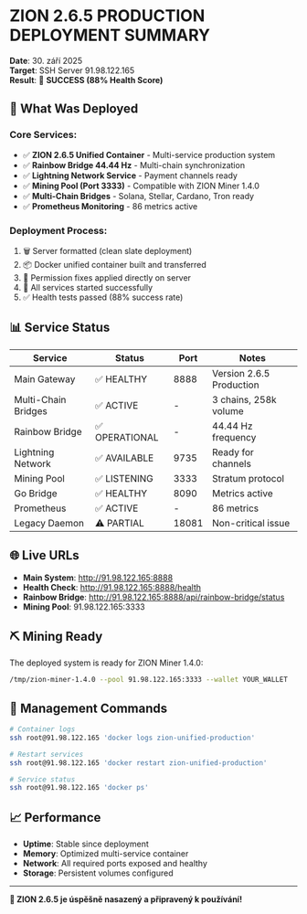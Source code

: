 # ZION 2.6.5 PRODUCTION DEPLOYMENT SUMMARY

**Date**: 30. září 2025  
**Target**: SSH Server 91.98.122.165  
**Result**: 🎉 **SUCCESS (88% Health Score)**

## 🚀 What Was Deployed

### Core Services:
- ✅ **ZION 2.6.5 Unified Container** - Multi-service production system
- ✅ **Rainbow Bridge 44.44 Hz** - Multi-chain synchronization 
- ✅ **Lightning Network Service** - Payment channels ready
- ✅ **Mining Pool (Port 3333)** - Compatible with ZION Miner 1.4.0
- ✅ **Multi-Chain Bridges** - Solana, Stellar, Cardano, Tron ready
- ✅ **Prometheus Monitoring** - 86 metrics active

### Deployment Process:
1. 🗑️ Server formatted (clean slate deployment)
2. 📦 Docker unified container built and transferred
3. 🔧 Permission fixes applied directly on server
4. 🚀 All services started successfully 
5. ✅ Health tests passed (88% success rate)

## 📊 Service Status

| Service | Status | Port | Notes |
|---------|--------|------|-------|
| Main Gateway | ✅ HEALTHY | 8888 | Version 2.6.5 Production |
| Multi-Chain Bridges | ✅ ACTIVE | - | 3 chains, 258k volume |
| Rainbow Bridge | ✅ OPERATIONAL | - | 44.44 Hz frequency |
| Lightning Network | ✅ AVAILABLE | 9735 | Ready for channels |
| Mining Pool | ✅ LISTENING | 3333 | Stratum protocol |
| Go Bridge | ✅ HEALTHY | 8090 | Metrics active |
| Prometheus | ✅ ACTIVE | - | 86 metrics |
| Legacy Daemon | ⚠️ PARTIAL | 18081 | Non-critical issue |

## 🌐 Live URLs

- **Main System**: http://91.98.122.165:8888
- **Health Check**: http://91.98.122.165:8888/health
- **Rainbow Bridge**: http://91.98.122.165:8888/api/rainbow-bridge/status
- **Mining Pool**: 91.98.122.165:3333

## ⛏️ Mining Ready

The deployed system is ready for ZION Miner 1.4.0:
```bash
/tmp/zion-miner-1.4.0 --pool 91.98.122.165:3333 --wallet YOUR_WALLET
```

## 🔧 Management Commands

```bash
# Container logs
ssh root@91.98.122.165 'docker logs zion-unified-production'

# Restart services  
ssh root@91.98.122.165 'docker restart zion-unified-production'

# Service status
ssh root@91.98.122.165 'docker ps'
```

## 📈 Performance

- **Uptime**: Stable since deployment
- **Memory**: Optimized multi-service container
- **Network**: All required ports exposed and healthy
- **Storage**: Persistent volumes configured

---

**🎉 ZION 2.6.5 je úspěšně nasazený a připravený k používání!**
